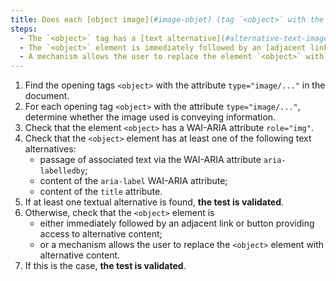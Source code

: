```yaml
---
title: Does each [object image](#image-objet) (tag `<object>` with the attribute `type="image/..."`) [information carrier](#image-information-carrier) meet one of these conditions?
steps:
  - The `<object>` tag has a [text alternative](#alternative-text-image) and a `role="img"` attribute;
  - The `<object>` element is immediately followed by an [adjacent link or button](#adjacent-link-or-button) giving access to [alternative content](#alternative-content);
  - A mechanism allows the user to replace the element `<object>` with [alternative content](#alternative-content).
---
```


1. Find the opening tags `<object>` with the attribute `type="image/..."` in the document.
2. For each opening tag `<object>` with the attribute `type="image/..."`, determine whether the image used is conveying information.
3. Check that the element `<object>` has a WAI-ARIA attribute `role="img"`.
4. Check that the `<object>` element has at least one of the following text alternatives:
   - passage of associated text via the WAI-ARIA attribute `aria-labelledby`;
   - content of the `aria-label` WAI-ARIA attribute;
   - content of the `title` attribute.
5. If at least one textual alternative is found, **the test is validated**.
6. Otherwise, check that the `<object>` element is
   - either immediately followed by an adjacent link or button providing access to alternative content;
   - or a mechanism allows the user to replace the `<object>` element with alternative content.
7. If this is the case, **the test is validated**.
